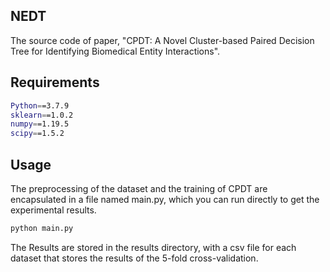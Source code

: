 ## NEDT
The source code of paper, "CPDT: A Novel Cluster-based Paired Decision Tree for Identifying Biomedical Entity Interactions".

## Requirements

```bash
Python==3.7.9
sklearn==1.0.2
numpy==1.19.5
scipy==1.5.2
```

## Usage

The preprocessing of the dataset and the training of CPDT are encapsulated in a file named main.py, which you can run directly to get the experimental results.

```bash
python main.py
```

The Results are stored in the results directory, with a csv file for each dataset that stores the results of the 5-fold cross-validation.
